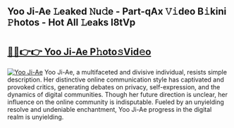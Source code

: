## Yoo Ji-Ae 𝙻eaked 𝙽u𝚍e - Part-qAx 𝚅𝚒deo B𝚒kini 𝙿hotos - Hot All 𝙻eaks I8tVp

# <h2><a href="http://ld0anu6.urlbe.top/?page=Yoo+Ji-Ae">🔗🔗👉👉 Yoo Ji-Ae P𝚑oto𝚜Vid𝚎o</a></h2>

[![Yoo Ji-Ae](https://i.imgur.com/eBuTRDB.gif)](http://ld0anu6.urlbe.top/?page=Yoo+Ji-Ae)
Yoo Ji-Ae, a multifaceted and divisive individual, resists simple description. Her distinctive online communication style has captivated and provoked critics, generating debates on privacy, self-expression, and the dynamics of digital communities. Though her future direction is unclear, her influence on the online community is indisputable. Fueled by an unyielding resolve and undeniable enchantment, Yoo Ji-Ae progress in the digital realm is unyielding.
